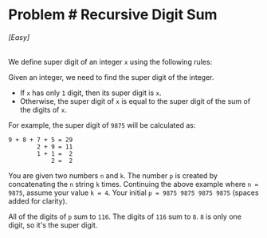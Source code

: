 # Problem # Recursive Digit Sum

###### [Easy]

We define super digit of an integer `x` using the following rules:

Given an integer, we need to find the super digit of the integer.

* If `x` has only `1` digit, then its super digit is `x`.
* Otherwise, the super digit of `x` is equal to the super digit of the sum of the
  digits of `x`.

For example, the super digit of `9875` will be calculated as:

```
9 + 8 + 7 + 5 = 29
        2 + 9 = 11
        1 + 1 =  2
            2 =  2  
```

You are given two numbers `n` and `k`. The number `p` is created by
concatenating the `n` string `k` times. Continuing the above example where
`n = 9875`, assume your value `k = 4`. Your initial `p = 9875 9875 9875 9875`
(spaces added for clarity).

All of the digits of `p` sum to `116`. The digits of `116` sum to `8`. `8` is
only one digit, so it's the super digit.
